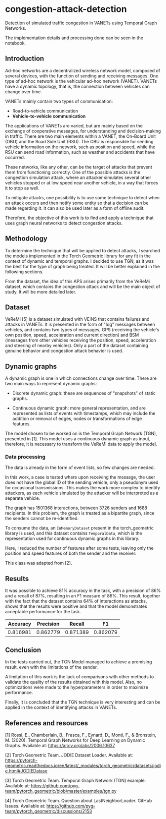 # congestion-attack-detection
Detection of simulated traffic congestion in VANETs using Temporal Graph Networks.

The implementation details and processing done can be seen in the notebook.

## Introduction

Ad-hoc networks are a decentralized wireless network model, composed of several devices, with the function of sending and receiving messages. One type of ad-hoc network is the vehicular ad-hoc network (VANET). VANETs have a dynamic topology, that is, the connection between vehicles can change over time.

VANETs mainly contain two types of communication:

* Road-to-vehicle communication
* **Vehicle-to-vehicle communication**

The applications of VANETs are varied, but are mainly based on the exchange of cooperative messages, for understanding and decision-making in traffic. There are two main elements within a VANET, the On-Board Unit (OBU) and the Road Side Unit (RSU). The OBU is responsible for sending vehicle information on the network, such as position and speed, while the RSU can send road information, such as weather and accidents that have occurred.

These networks, like any other, can be the target of attacks that prevent them from functioning correctly. One of the possible attacks is the congestion simulation attack, where an attacker simulates several other vehicles stopped or at low speed near another vehicle, in a way that forces it to stop as well.

To mitigate attacks, one possibility is to use some technique to detect when an attack occurs and then notify some entity so that a decision can be made regarding it. It can also be used later as a form of offline audit.

Therefore, the objective of this work is to find and apply a technique that uses graph neural networks to detect congestion attacks.

## Methodology

To determine the technique that will be applied to detect attacks, I searched the models implemented in the Torch Geometric library for any fit in the context of dynamic and temporal graphs. I decided to use TGN, as it was the best for the type of graph being treated. It will be better explained in the following sections.

From the dataset, the idea of this APS arises primarily from the VeReMi dataset, which contains the congestion attack and will be the main object of study. It will be more detailed later.

## Dataset

VeReMi [5] is a dataset simulated with VEINS that contains failures and attacks in VANETs. It is presented in the form of "log" messages between vehicles, and contains two types of messages, GPS (receiving the vehicle's own position, speed, acceleration and current direction) and BSM (messages from other vehicles receiving the position, speed, acceleration and steering of nearby vehicles). Only a part of the dataset containing genuine behavior and congestion attack behavior is used.

## Dynamic graphs

A dynamic graph is one in which connections change over time. There are two main ways to represent dynamic graphs:

* Discrete dynamic graph: these are sequences of "snapshots" of static graphs.

* Continuous dynamic graph: more general representation, and are represented as lists of events with timestamps, which may include the addition or removal of edges, nodes or transformations of edge features.

The model chosen to be worked on is the Temporal Graph Network (TGN), presented in [1]. This model uses a continuous dynamic graph as input, therefore, it is necessary to transform the VeReMi data to apply the model.

### Data processing

The data is already in the form of event lists, so few changes are needed.

In this work, a case is tested where upon receiving the message, the user does not have the global ID of the sending vehicle, only a pseudonym used for occasional transmissions. This makes the work more complex to identify attackers, as each vehicle simulated by the attacker will be interpreted as a separate vehicle.

The graph has 1501368 interactions, between 3726 senders and 1688 recipients. In this problem, the graph is treated as a bipartite graph, since the senders cannot be re-identified.

To consume the data, an `InMemoryDataset` present in the torch_geometric library is used, and this dataset contains `TemporalData`, which is the representation used for continuous dynamic graphs in this library.

Here, I reduced the number of features after some tests, leaving only the position and speed features of both the sender and the receiver.

This class was adapted from [2].

## Results

It was possible to achieve 81% accuracy in the task, with a precision of 86% and a recall of 87%, resulting in an F1 measure of 86%. This result, together with the fact that the dataset contains 64% of interactions as attacks, shows that the results were positive and that the model demonstrates acceptable performance for the task.

| Accuracy | Precision | Recall   | F1       |
|----------|-----------|----------|----------|
| 0.816981 | 0.862779  | 0.871389 | 0.862079 |

## Conclusion

In the tests carried out, the TGN Model managed to achieve a promising result, even with the limitations of the sender.

A limitation of this work is the lack of comparisons with other methods to validate the quality of the results obtained with this model. Also, no optimizations were made to the hyperparameters in order to maximize performance.

Finally, it is concluded that the TGN technique is very interesting and can be applied in the context of identifying attacks in VANETs.

## References and resources

[1] Rossi, E., Chamberlain, B., Frasca, F., Eynard, D., Monti, F., & Bronstein, M. (2020). Temporal Graph Networks for Deep Learning on Dynamic Graphs. Available at: https://arxiv.org/abs/2006.10637

[2] Torch Geometric Team. JODIE Dataset Loader. Available at: https://pytorch-geometric.readthedocs.io/en/latest/_modules/torch_geometric/datasets/jodie.html#JODIEDatase

[3] Torch Geometric Team. Temporal Graph Network (TGN) example. Available at: https://github.com/pyg-team/pytorch_geometric/blob/master/examples/tgn.py

[4] Torch Geometric Team. Question about LastNeighborLoader. GitHub Issues. Available at: https://github.com/pyg-team/pytorch_geometric/discussions/2153

